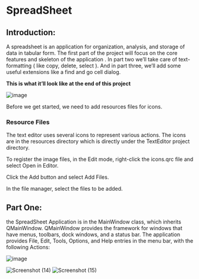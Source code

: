 # SpreadSheet

## Introduction:
A spreadsheet is an application for organization, analysis, and storage of data in tabular form. The first part of the project will focus on the core features and skeleton of the application . In part two we’ll take care of text-formatting ( like copy, delete, select  ). And in part three, we’ll add some useful extensions like a find and go cell dialog.

**This is what it’ll look like at the end of this project**

![image](https://user-images.githubusercontent.com/75392302/146654959-2cd2a571-2b7d-4541-9a8c-defcb5f1ff1e.png)

Before we get started, we need to add resources files for icons.

### Resource Files
The text editor uses several icons to represent various actions. The icons are in the resources directory which is directly under the TextEditor project directory.

To register the image files, in the Edit mode, right-click the icons.qrc file and select Open in Editor.

Click the Add button and select Add Files.

In the file manager, select the files to be added.

## Part One:

 the SpreadSheet Application is in the MainWindow class, which inherits QMainWindow. QMainWindow provides the framework for windows that have menus, toolbars, dock windows, and a status bar. The application provides File, Edit, Tools, Options, and Help entries in the menu bar, with the following Actions:
 
 ![image](https://user-images.githubusercontent.com/75392302/146655230-ac274206-414c-4c58-b7f4-518acc59c4b2.png)



![Screenshot (14)](https://user-images.githubusercontent.com/75392302/146655196-b34b9e5b-1f3e-4334-9336-82d4878420af.png)
![Screenshot (15)](https://user-images.githubusercontent.com/75392302/146655239-78f7e04e-5abd-4fca-80ed-840416b2b0cd.png)
